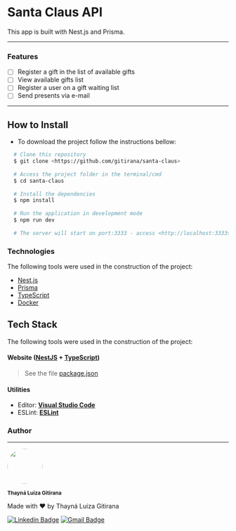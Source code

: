 # Santa Claus API

This app is built with Nest.js and Prisma.

---

### Features

- [ ] Register a gift in the list of available gifts
- [ ] View available gifts list
- [ ] Register a user on a gift waiting list
- [ ] Send presents via e-mail
      
---

## How to Install

* To download the project follow the instructions bellow:

```bash
  # Clone this repository
  $ git clone <https://github.com/gitirana/santa-claus>
  
  # Access the project folder in the terminal/cmd
  $ cd santa-claus
  
  # Install the dependencies
  $ npm install
  
  # Run the application in development mode
  $ npm run dev
  
  # The server will start on port:3333 - access <http://localhost:3333>
```

<h3>Technologies</h3>

<p>The following tools were used in the construction of the project:</p>

<ul>
  <li><a href="https://nestjs.com/">Nest.js</a></li>
  <li><a href="https://www.prisma.io/">Prisma</a></li>
  <li><a href="https://www.typescriptlang.org/">TypeScript</a></li>
  <li><a href="https://www.docker.com/">Docker</a></li>
</ul>

## Tech Stack

The following tools were used in the construction of the project:

#### **Website**  ([NestJS](https://nestjs.com/)  +  [TypeScript](https://www.typescriptlang.org/))

> See the file  [package.json](https://github.com/gitirana/santa-claus/blob/main/backend/package.json)

#### **Utilities**

-   Editor:  **[Visual Studio Code](https://code.visualstudio.com/)** 
-   ESLint:  **[ESLint](https://eslint.org/)**

### Author
---

<img style="border-radius: 50%;" src="https://avatars3.githubusercontent.com/u/61708182?s=460&u=e3d31df35b1e4e8095aa2538a17a872e7e85bc6b&v=4" width="80px;" alt="" />

<sub><b>Thayná Luiza Gitirana</b></sub>

Made with ❤️ by Thayná Luiza Gitirana

[![Linkedin Badge](https://img.shields.io/badge/-@gitirana-blue?style=flat-square&logo=Linkedin&logoColor=white&link=https://www.linkedin.com/in/gitirana/)](https://www.linkedin.com/in/gitirana/) [![Gmail Badge](https://img.shields.io/badge/-thaynalgc@gmail.com-c14438?style=flat-square&logo=Gmail&logoColor=white&link=mailto:thaynalgc@gmail.com)](mailto:thaynalgc@gmail.com)
